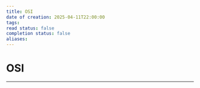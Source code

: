 ```yaml
---
title: OSI
date of creation: 2025-04-11T22:00:00
tags: 
read status: false
completion status: false
aliases:
---
```

# OSI
---
